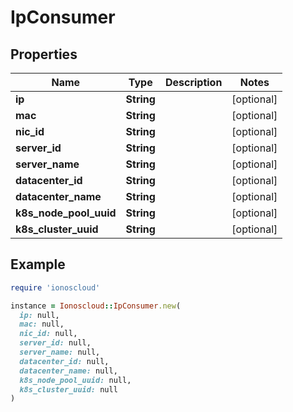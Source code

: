 # IpConsumer

## Properties

| Name | Type | Description | Notes |
| ---- | ---- | ----------- | ----- |
| **ip** | **String** |  | [optional] |
| **mac** | **String** |  | [optional] |
| **nic_id** | **String** |  | [optional] |
| **server_id** | **String** |  | [optional] |
| **server_name** | **String** |  | [optional] |
| **datacenter_id** | **String** |  | [optional] |
| **datacenter_name** | **String** |  | [optional] |
| **k8s_node_pool_uuid** | **String** |  | [optional] |
| **k8s_cluster_uuid** | **String** |  | [optional] |

## Example

```ruby
require 'ionoscloud'

instance = Ionoscloud::IpConsumer.new(
  ip: null,
  mac: null,
  nic_id: null,
  server_id: null,
  server_name: null,
  datacenter_id: null,
  datacenter_name: null,
  k8s_node_pool_uuid: null,
  k8s_cluster_uuid: null
)
```

